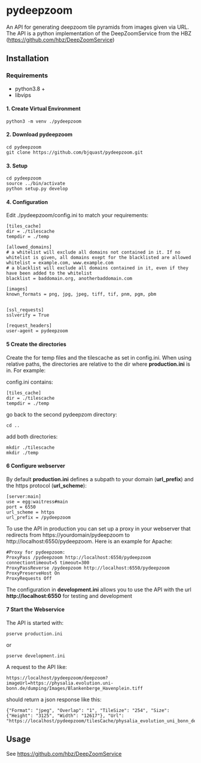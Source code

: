 # pydeepzoom

An API for generating deepzoom tile pyramids from images given via URL. The API is a python implementation of the DeepZoomService from the HBZ (https://github.com/hbz/DeepZoomService)

## Installation

### Requirements

  - python3.8 +
  - libvips

#### 1. Create Virtual Environment

    python3 -m venv ./pydeepzoom

#### 2. Download pydeepzoom

    cd pydeepzoom
    git clone https://github.com/bjquast/pydeepzoom.git

#### 3. Setup

    cd pydeepzoom
    source ../bin/activate
    python setup.py develop
  
#### 4. Configuration

Edit ./pydeepzoom/config.ini to match your requirements:

    [tiles_cache]
    dir = ./tilescache
    tempdir = ./temp
    
    [allowed_domains]
    # a whitelist will exclude all domains not contained in it. If no whitelist is given, all domains exept for the blacklisted are allowed
    whitelist = example.com, www.example.com 
    # a blacklist will exclude all domains contained in it, even if they have been added to the whitelist
    blacklist = baddomain.org, anotherbaddomain.com 
    
    [images]
    known_formats = png, jpg, jpeg, tiff, tif, pnm, pgm, pbm
    
    
    [ssl_requests]
    sslverify = True
    
    [request_headers]
    user-agent = pydeepzoom

#### 5 Create the directories

Create the for temp files and the tilescache as set in config.ini. When using relative paths, the directories are relative to the dir where **production.ini** is in. For example:

config.ini contains:

    [tiles_cache]
    dir = ./tilescache
    tempdir = ./temp
    
go back to the second pydeepzom directory:

    cd ..

add both directories:

    mkdir ./tilescache
    mkdir ./temp

#### 6 Configure webserver

By default **production.ini** defines a subpath to your domain (**url_prefix**) and the https protocol (**url_scheme**):

    [server:main]
    use = egg:waitress#main
    port = 6550
    url_scheme = https
    url_prefix = /pydeepzoom

To use the API in production you can set up a proxy in your webserver that redirects from https://yourdomain/pydeepzoom to http://localhost:6550/pydeepzoom. Here is an example for Apache:

    #Proxy for pydeepzoom:
    ProxyPass /pydeepzoom http://localhost:6550/pydeepzoom connectiontimeout=5 timeout=300
    ProxyPassReverse /pydeepzoom http://localhost:6550/pydeepzoom
    ProxyPreserveHost On
    ProxyRequests Off

The configuration in **development.ini** allows you to use the API with the url **http://localhost:6550** for testing and development

#### 7 Start the Webservice

The API is started with:

    pserve production.ini

or

    pserve development.ini

A request to the API like:

    https://localhost/pydeepzoom/deepzoom?imageUrl=https://physalia.evolution.uni-bonn.de/dumping/Images/Blankenberge_Havenplein.tiff

should return a json response like this:

    {"Format": "jpeg", "Overlap": "1", "TileSize": "254", "Size": {"Height": "3125", "Width": "12617"}, "Url": "https://localhost/pydeepzoom/tilesCache/physalia_evolution_uni_bonn_de_dumping_Images_Blankenberge_Havenplein_tiff_files/"}

## Usage

See https://github.com/hbz/DeepZoomService
    
